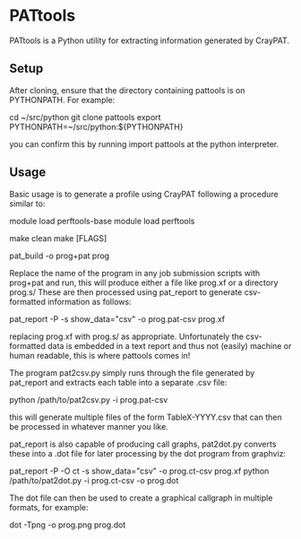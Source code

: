 # PATtools

PATtools is a Python utility for extracting information generated by CrayPAT.

## Setup

After cloning, ensure that the directory containing pattools is on PYTHONPATH.
For example:

cd ~/src/python
git clone pattools
export PYTHONPATH=~/src/python:${PYTHONPATH}

you can confirm this by running import pattools at the python interpreter.

## Usage

Basic usage is to generate a profile using CrayPAT following a procedure similar
to:

module load perftools-base
module load perftools

make clean
make [FLAGS]

pat_build -o prog+pat prog

Replace the name of the program in any job submission scripts with prog+pat and
run, this will produce either a file like prog.xf or a directory prog.s/
These are then processed using pat_report to generate csv-formatted information
as follows:

pat_report -P -s show_data="csv" -o prog.pat-csv prog.xf

replacing prog.xf with prog.s/ as appropriate.
Unfortunately the csv-formatted data is embedded in a text report and thus not
(easily) machine or human readable, this is where pattools comes in!

The program pat2csv.py simply runs through the file generated by pat_report and
extracts each table into a separate .csv file:

python /path/to/pat2csv.py -i prog.pat-csv

this will generate multiple files of the form TableX-YYYY.csv that can then be
processed in whatever manner you like.

pat_report is also capable of producing call graphs, pat2dot.py converts these
into a .dot file for later processing by the dot program from graphviz:

pat_report -P -O ct -s show_data="csv" -o prog.ct-csv prog.xf
python /path/to/pat2dot.py -i prog.ct-csv -o prog.dot

The dot file can then be used to create a graphical callgraph in multiple formats,
for example:

dot -Tpng -o prog.png prog.dot